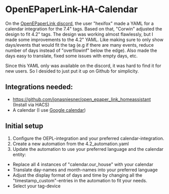 # OpenEPaperLink-HA-Calendar
On the [OpenEPaperLink discord](https://discord.gg/fekcBc5RN5), the user "hexifox" made a YAML for a calendar integration for the 7.4" tags. Based on that, "Corwin" adjusted the design to fit 4.2" tags.
The design was working almost flawlessly, but I made some improvements to the 4.2" YAML. Like making sure to only show days/events that would fit the tag (e.g if there are many events, reduce number of days instead of "overflowinf" below the edge). Also made the days easy to translate, fixed some issues with empty days, etc.

Since this YAML only was available on the discord, it was hard to find it for new users. So I desided to just put it up on Github for simplicity.

## Integrations needed:
* https://github.com/jonasniesner/open_epaper_link_homeassistant (Install via HACS)
* A calendar (I use [Google calendar](https://www.home-assistant.io/integrations/google/))

## Initial setup
1. Configure the OEPL-integration and your preferred calendar-integration.
2. Create a new automation from the 4.2_automation.yaml
3. Update the automation to use your preferred language and the calendar entity:
- Replace all 4 instances of "calendar.our_house" with your calendar
- Translate day-names and month-names into your preferred language
- Adjust the display format of days and time by changing all the "timestamp_custom"-entries in the automation to fit your needs.
- Select your tag-device
